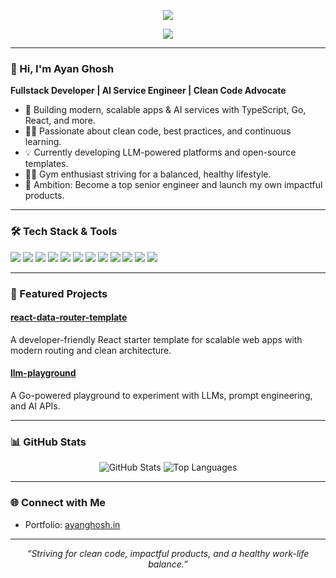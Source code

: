 <!-- Animated Banner and Typing Effect -->
<p align="center">
  <img src="https://capsule-render.vercel.app/api?type=waving&height=200&color=0:0A192F,100:00C9A7&section=header&fontSize=40&fontAlign=50&fontColor=FFFFFF"/>
</p>

<p align="center">
  <img src="https://readme-typing-svg.demolab.com?font=Fira+Code&size=25&duration=3500&pause=1000&center=true&vCenter=true&width=1000&lines=Fullstack+Developer+building+future-ready+products;AI+Service+Engineer+%7C+Clean+Code+Advocate;TypeScript+%7C+Go+%7C+React+%7C+Prompt+Engineering;Let%27s+build+the+future+together+%F0%9F%9A%80"/>
</p>

---

### 👋 Hi, I'm Ayan Ghosh

**Fullstack Developer | AI Service Engineer | Clean Code Advocate**

- 🚀 Building modern, scalable apps & AI services with TypeScript, Go, React, and more.
- 🧑‍💻 Passionate about clean code, best practices, and continuous learning.
- 💡 Currently developing LLM-powered platforms and open-source templates.
- 🏋️‍♂️ Gym enthusiast striving for a balanced, healthy lifestyle.
- 🎯 Ambition: Become a top senior engineer and launch my own impactful products.

---

### 🛠️ Tech Stack & Tools

<p>
  <img src="https://img.shields.io/badge/TypeScript-3178C6?style=for-the-badge&logo=typescript&logoColor=white"/>
  <img src="https://img.shields.io/badge/Go-00ADD8?style=for-the-badge&logo=go&logoColor=white"/>
  <img src="https://img.shields.io/badge/React-20232A?style=for-the-badge&logo=react&logoColor=61DAFB"/>
  <img src="https://img.shields.io/badge/Next.js-000000?style=for-the-badge&logo=nextdotjs&logoColor=white"/>
  <img src="https://img.shields.io/badge/Node.js-339933?style=for-the-badge&logo=nodedotjs&logoColor=white"/>
  <img src="https://img.shields.io/badge/Express.js-404D59?style=for-the-badge"/>
  <img src="https://img.shields.io/badge/PostgreSQL-4169E1?style=for-the-badge&logo=postgresql&logoColor=white"/>
  <img src="https://img.shields.io/badge/MongoDB-47A248?style=for-the-badge&logo=mongodb&logoColor=white"/>
  <img src="https://img.shields.io/badge/TailwindCSS-38B2AC?style=for-the-badge&logo=tailwindcss&logoColor=white"/>
  <img src="https://img.shields.io/badge/Docker-2496ED?style=for-the-badge&logo=docker&logoColor=white"/>
  <img src="https://img.shields.io/badge/CI%2FCD-222222?style=for-the-badge&logo=githubactions&logoColor=white"/>
  <img src="https://img.shields.io/badge/AI%20APIs-FF5F00?style=for-the-badge&logo=openai&logoColor=white"/>
</p>

---

### 🚀 Featured Projects

#### [react-data-router-template](https://github.com/typescript-any/react-data-router-template)
A developer-friendly React starter template for scalable web apps with modern routing and clean architecture.

#### [llm-playground](https://github.com/typescript-any/llm-playground)
A Go-powered playground to experiment with LLMs, prompt engineering, and AI APIs.

---

### 📊 GitHub Stats

<p align="center">
  <img src="https://github-readme-stats.vercel.app/api?username=typescript-any&show_icons=true&theme=tokyonight&hide_border=true" alt="GitHub Stats"/>
  <img src="https://github-readme-stats.vercel.app/api/top-langs/?username=typescript-any&layout=compact&theme=tokyonight&hide_border=true" alt="Top Languages"/>
</p>

---

### 🌐 Connect with Me

- Portfolio: [ayanghosh.in](https://ayanghosh.in)

---

<p align="center">
  <i>“Striving for clean code, impactful products, and a healthy work-life balance.”</i>
</p>
